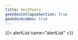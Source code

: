 ```yaml
---
title: HostPools
geekdocCollapseSection: true
geekdocHidden: true
---
```


{{< alertList name="alertList" >}}